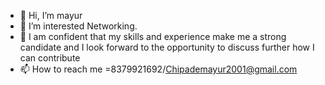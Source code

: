 - 👋 Hi, I’m mayur
- 👀 I’m interested Networking.
- 💞️ I am confident that my skills and experience make me a strong candidate and I look forward to the opportunity to discuss further how I can contribute
- 📫 How to reach me =8379921692/Chipademayur2001@gmail.com
<!---
chipademayur/chipademayur is a ✨ special ✨ repository because its `README.md` (this file) appears on your GitHub profile.
You can click the Preview link to take a look at your changes.
--->
